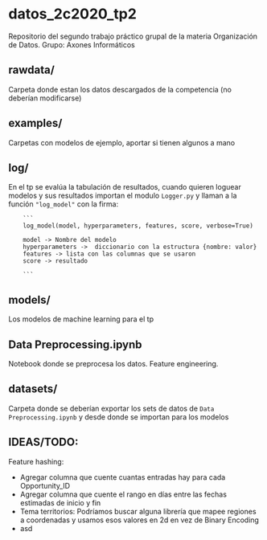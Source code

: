 # datos_2c2020_tp2
Repositorio del segundo trabajo práctico grupal de la materia Organización de Datos. Grupo: Axones Informáticos

## rawdata/
Carpeta donde estan los datos descargados de la competencia (no deberían modificarse)

## examples/
Carpetas con modelos de ejemplo, aportar si tienen algunos a mano

## log/ 
En el tp se evalúa la tabulación de resultados, cuando quieren loguear modelos y sus resultados importan el modulo ``Logger.py`` y llaman a la función `"log_model"` con la firma:

        ```
        log_model(model, hyperparameters, features, score, verbose=True)
        
        model -> Nombre del modelo
        hyperparameters ->  diccionario con la estructura {nombre: valor}
        features -> lista con las columnas que se usaron
        score -> resultado
    
        ```

## models/
Los modelos de machine learning para el tp

## Data Preprocessing.ipynb
Notebook donde se preprocesa los datos. Feature engineering.

## datasets/
Carpeta donde se deberían exportar los sets de datos de ``Data Preprocessing.ipynb`` y desde donde se importan para los modelos

## IDEAS/TODO:

Feature hashing:
   * Agregar columna que cuente cuantas entradas hay para cada Opportunity_ID
   * Agregar columna que cuente el rango en días entre las fechas estimadas de inicio y fin
   * Tema territorios: Podríamos buscar alguna librería que mapee regiones a coordenadas
                       y usamos esos valores en 2d en vez de Binary Encoding
   * asd
